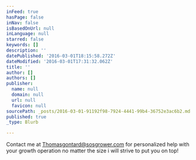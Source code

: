 ```yaml
---
inFeed: true
hasPage: false
inNav: false
isBasedOnUrl: null
inLanguage: null
starred: false
keywords: []
description: ''
datePublished: '2016-03-01T18:15:58.272Z'
dateModified: '2016-03-01T17:31:32.062Z'
title: ''
author: []
authors: []
publisher:
  name: null
  domain: null
  url: null
  favicon: null
sourcePath: _posts/2016-03-01-91192f98-7924-4441-99b4-36752e3ac6b2.md
published: true
_type: Blurb

---
```

Contact me at Thomasgontard@sosgrower.com for personalized help with your growth operation no matter the size i will strive to put you on top!